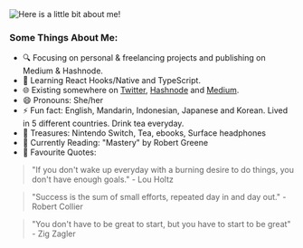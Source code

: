 <img src="https://github.com/victoria-lo/victoria-lo/blob/master/myGif.gif" alt="Here is a little bit about me!">

### Some Things About Me:

- 🔍 Focusing on personal & freelancing projects and publishing on Medium & Hashnode.
- 🌱 Learning React Hooks/Native and TypeScript.
- 🌐 Existing somewhere on [Twitter](https://twitter.com/lo_victoria2666), [Hashnode](https://hashnode.com/@victoria) and [Medium](https://medium.com/@victoria2666).
- 😄 Pronouns: She/her
- ⚡ Fun fact: English, Mandarin, Indonesian, Japanese and Korean. Lived in 5 different countries. Drink tea everyday.
- 💎 Treasures: Nintendo Switch, Tea, ebooks, Surface headphones
- 📖 Currently Reading: "Mastery" by Robert Greene
- 💬 Favourite Quotes: 
> "If you don't wake up everyday with a burning desire to do things, you don't have enough goals." - Lou Holtz

> "Success is the sum of small efforts, repeated day in and day out." - Robert Collier

> "You don't have to be great to start, but you have to start to be great"  - Zig Zagler
